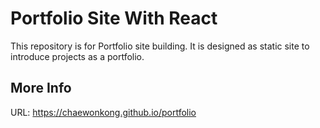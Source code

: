 # Portfolio Site With React
This repository is for Portfolio site building. It is designed as static site to introduce projects as a portfolio.

## More Info
URL: https://chaewonkong.github.io/portfolio


